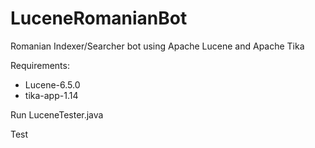 # LuceneRomanianBot
Romanian Indexer/Searcher bot using Apache Lucene and Apache Tika

Requirements:
- Lucene-6.5.0
- tika-app-1.14

Run LuceneTester.java

Test
